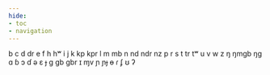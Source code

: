 ```yaml
---
hide:
- toc
- navigation
---
```

b
c
d
dr
e
f
h
hʷ
i
j
k
kp
kpr
l
m
mb
n
nd
ndr
nz
p
r
s
t
tr
tʷ
u
v
w
z
ŋ
ŋmɡb
ŋɡ
ɑ
ɓ
ɔ
ɗ
ə
ɛ
ɟ
ɡ
ɡb
ɡbr
ɪ
ɱv
ɲ
ɲɟ
ɵ
ɾ
ʄ
ʊ
ʔ
